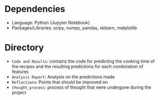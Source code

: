 # Dependencies
- Language: Python (Jupyter Notebook)
- Packages/Libraries: scipy, numpy, pandas, sklearn, matplotlib
# Directory
- `Code and Results`: contains the code for predicting the cooking time of the recipes and the resulting predictions for each combination of features
- `Analysis Report`: Analysis on the predictions made
- `Reflections`: Points that should be improved on
- `thought_process`: process of thought that were undergone during the project
